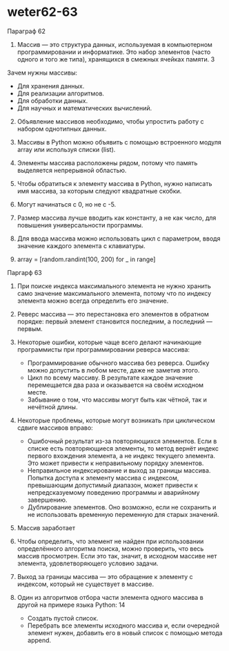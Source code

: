 # weter62-63

Параграф 62
1. Массив — это структура данных, используемая в компьютерном программировании и информатике. Это набор элементов (часто одного и того же типа), хранящихся в смежных ячейках памяти. 3

Зачем нужны массивы:
   - Для хранения данных.
   - Для реализации алгоритмов.
   - Для обработки данных.
   - Для научных и математических вычислений.

2. Объявление массивов необходимо, чтобы упростить работу с набором однотипных данных.

3. Массивы в Python можно объявить с помощью встроенного модуля array или используя списки (list).

4. Элементы массива расположены рядом, потому что память выделяется непрерывной областью.

5. Чтобы обратиться к элементу массива в Python, нужно написать имя массива, за которым следуют квадратные скобки.

6. Могут начинаться с 0, но не с -5.

7. Размер массива лучше вводить как константу, а не как число, для повышения универсальности программы.

8. Для ввода массива можно использовать цикл с параметром, вводя значение каждого элемента с клавиатуры.

9. array = [random.randint(100, 200) for _ in range]

Паргарф 63
1. При поиске индекса максимального элемента не нужно хранить само значение максимального элемента, потому что по индексу элемента можно всегда определить его значение.

2. Реверс массива — это перестановка его элементов в обратном порядке: первый элемент становится последним, а последний — первым.

3. Некоторые ошибки, которые чаще всего делают начинающие программисты при программировании реверса массива:

   - Программирование обычного массива без реверса. Ошибку можно допустить в любом месте, даже не заметив этого. 
   - Цикл по всему массиву. В результате каждое значение перемещается два раза и оказывается на своём исходном месте. 
   - Забывание о том, что массивы могут быть как чётной, так и нечётной длины.
  
4. Некоторые проблемы, которые могут возникать при циклическом сдвиге массивов вправо:

   - Ошибочный результат из-за повторяющихся элементов. Если в списке есть повторяющиеся элементы, то метод вернёт индекс первого вхождения элемента, а не индекс текущего элемента. Это может привести к неправильному порядку элементов. 
   - Неправильное индексирование и выход за границы массива. Попытка доступа к элементу массива с индексом, превышающим допустимый диапазон, может привести к непредсказуемому поведению программы и аварийному завершению. 
   - Дублирование элементов. Оно возможно, если не сохранить и не использовать временную переменную для старых значений.
  
5. Массив заработает

6. Чтобы определить, что элемент не найден при использовании определённого алгоритма поиска, можно проверить, что весь массив просмотрен. Если это так, значит, в исходном массиве нет элемента, удовлетворяющего условию задачи.

7. Выход за границы массива — это обращение к элементу с индексом, который не существует в массиве.

8. Один из алгоритмов отбора части элемента одного массива в другой на примере языка Python: 14

   - Создать пустой список. 
   - Перебрать все элементы исходного массива и, если очередной элемент нужен, добавить его в новый список с помощью метода append.

